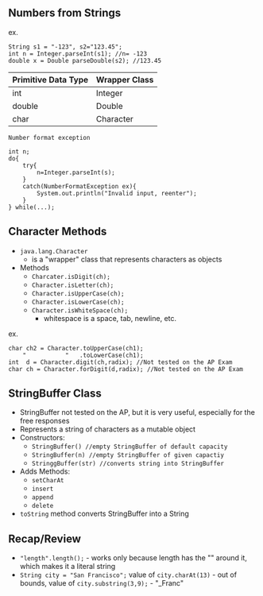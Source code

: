 ## Numbers from Strings
ex.

````
String s1 = "-123", s2="123.45";
int n = Integer.parseInt(s1); //n= -123
double x = Double parseDouble(s2); //123.45
````

| Primitive Data Type | Wrapper Class |
|---------------------|---------------|
| int                 | Integer       |
| double              | Double        |
| char                | Character     |

`Number format exception`

````
int n;
do{
	try{
		n=Integer.parseInt(s);
	}
	catch(NumberFormatException ex){
		System.out.println("Invalid input, reenter");
	}
} while(...);
````

## Character Methods
- `java.lang.Character`
	- is a "wrapper" class that represents characters as objects
- Methods
	- `Charcater.isDigit(ch);`
	- `Character.isLetter(ch);`
	- `Character.isUpperCase(ch);`
	- `Character.isLowerCase(ch);`
	- `Character.isWhiteSpace(ch);`
		- whitespace is a space, tab, newline, etc.

ex.

````
char ch2 = Character.toUpperCase(ch1);
	"			"   .toLowerCase(ch1);
int  d = Character.digit(ch,radix); //Not tested on the AP Exam
char ch = Character.forDigit(d,radix); //Not tested on the AP Exam
````

## StringBuffer Class
- StringBuffer not tested on the AP, but it is very useful, especially for the free responses
- Represents a string of characters as a mutable object
- Constructors:
	- `StringBuffer() //empty StringBuffer of default capacity`
	- `StringBuffer(n) //empty StringBuffer of given capactiy`
	- `StringgBuffer(str) //converts string into StringBuffer`
- Adds Methods:
	- `setCharAt`
	- `insert`
	- `append`
	- `delete`
- `toString` method converts StringBuffer into a String

## Recap/Review
- `"length".length();` - works only because length has the "" around it, which makes it a literal string
- `String city = "San Francisco";` value of `city.charAt(13)` - out of bounds, value of `city.substring(3,9);` - "_Franc"
